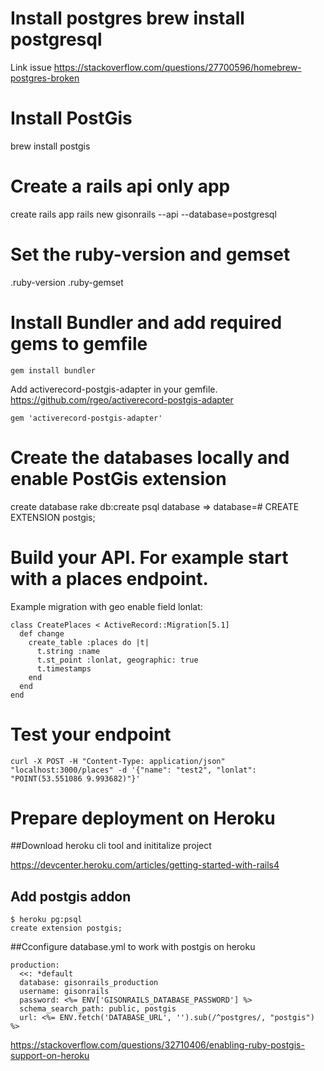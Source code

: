 # Install postgres brew install postgresql

Link issue https://stackoverflow.com/questions/27700596/homebrew-postgres-broken

# Install PostGis

brew install postgis

# Create a rails api only app

create rails app rails new gisonrails --api --database=postgresql

# Set the ruby-version and gemset

.ruby-version .ruby-gemset

# Install Bundler and add required gems to gemfile 

	gem install bundler

Add activerecord-postgis-adapter in your gemfile. https://github.com/rgeo/activerecord-postgis-adapter

	gem 'activerecord-postgis-adapter' 

# Create the databases locally and enable PostGis extension

create database rake db:create
psql database => database=# CREATE EXTENSION postgis;

# Build your API. For example start with a places endpoint.

Example migration with geo enable field lonlat:

	class CreatePlaces < ActiveRecord::Migration[5.1]
	  def change
	    create_table :places do |t|
	      t.string :name
	      t.st_point :lonlat, geographic: true
	      t.timestamps
	    end
	  end
	end

# Test your endpoint 

	curl -X POST -H "Content-Type: application/json" "localhost:3000/places" -d '{"name": "test2", "lonlat": 		"POINT(53.551086 9.993682)"}'

# Prepare deployment on Heroku

##Download heroku cli tool and inititalize project

https://devcenter.heroku.com/articles/getting-started-with-rails4

## Add postgis addon

	$ heroku pg:psql
	create extension postgis;

##Cconfigure database.yml to work with postgis on heroku

	production:
	  <<: *default
	  database: gisonrails_production
	  username: gisonrails
	  password: <%= ENV['GISONRAILS_DATABASE_PASSWORD'] %>
	  schema_search_path: public, postgis
  	  url: <%= ENV.fetch('DATABASE_URL', '').sub(/^postgres/, "postgis") %>

https://stackoverflow.com/questions/32710406/enabling-ruby-postgis-support-on-heroku

